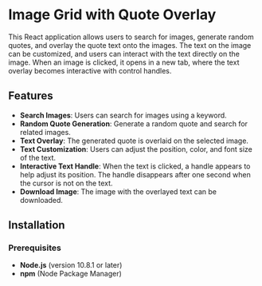 # Image Grid with Quote Overlay

This React application allows users to search for images, generate random quotes, and overlay the quote text onto the images. The text on the image can be customized, and users can interact with the text directly on the image. When an image is clicked, it opens in a new tab, where the text overlay becomes interactive with control handles.

## Features

- **Search Images**: Users can search for images using a keyword.
- **Random Quote Generation**: Generate a random quote and search for related images.
- **Text Overlay**: The generated quote is overlaid on the selected image.
- **Text Customization**: Users can adjust the position, color, and font size of the text.
- **Interactive Text Handle**: When the text is clicked, a handle appears to help adjust its position. The handle disappears after one second when the cursor is not on the text.
- **Download Image**: The image with the overlayed text can be downloaded.

## Installation

### Prerequisites

- **Node.js** (version 10.8.1 or later)
- **npm** (Node Package Manager)
